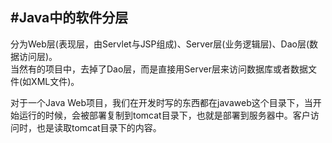 #Java中的软件分层
--------------
分为Web层(表现层，由Servlet与JSP组成)、Server层(业务逻辑层)、Dao层(数据访问层)。  
当然有的项目中，去掉了Dao层，而是直接用Server层来访问数据库或者数据文件(如XML文件)。  

对于一个Java Web项目，我们在开发时写的东西都在javaweb这个目录下，当开始运行的时候，会被部署复制到tomcat目录下，也就是部署到服务器中。客户访问时，也是读取tomcat目录下的内容。